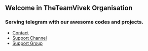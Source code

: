 ## Welcome in TheTeamVivek Organisation

### Serving telegram with our awesome codes and projects.

- [Contact](tg://openmessage?user_id=6815918609)
- [Support Channel](https://t.me/TheTeamVivek)
- [Support Group](https://t.me/TheTeamVk)